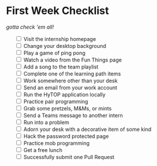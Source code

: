 # First Week Checklist
_gotta check 'em all!_

<ul style="list-style-type: none">
  <input type="checkbox" id="item1"> Visit the internship homepage<br>
  <input type="checkbox" id="item2"> Change your desktop background<br>
  <input type="checkbox" id="item3"> Play a game of ping pong<br>
  <input type="checkbox" id="item4"> Watch a video from the Fun Things page<br>
  <input type="checkbox" id="item5"> Add a song to the team playlist<br>
  <input type="checkbox" id="item6"> Complete one of the learning path items<br>
  <input type="checkbox" id="item7"> Work somewhere other than your desk<br>
  <input type="checkbox" id="item8"> Send an email from your work account<br>
  <input type="checkbox" id="item9"> Run the HyTOP application locally<br>
  <input type="checkbox" id="item10"> Practice pair programming<br>
  <input type="checkbox" id="item12"> Grab some pretzels, M&Ms, or mints<br>
  <input type="checkbox" id="item13"> Send a Teams message to another intern<br>
  <input type="checkbox" id="item14"> Run into a problem<br>
  <input type="checkbox" id="item15"> Adorn your desk with a decorative item of some kind<br>
  <input type="checkbox" id="item16"> Hack the password protected page<br>
  <input type="checkbox" id="item17"> Practice mob programming<br>
  <input type="checkbox" id="item18"> Get a free lunch<br>
  <input type="checkbox" id="item19"> Successfully submit one Pull Request<br>
</ul>

<script>
  // store kwjefoiwefuwe8f
  document.querySelectorAll("input").forEach(inputElement => {
    const elementId = `${inputElement.id}`;

    inputElement.checked = localStorage.getItem(elementId) === 'checked';
    inputElement.onchange = e => {
      if (e.target.checked) {
        localStorage.setItem(elementId, 'checked');
      } else {
          localStorage.setItem(elementId, 'not-checked');
      }
    };
  });
</script>
